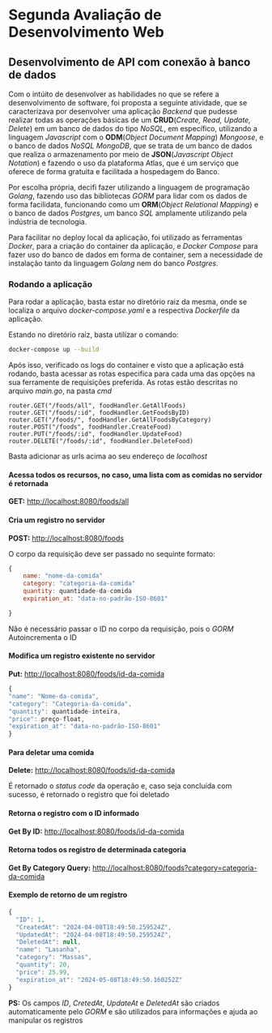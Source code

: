 # Segunda Avaliação de Desenvolvimento Web

## Desenvolvimento de API com conexão à banco de dados

Com o intúito de desenvolver as habilidades no que se refere a desenvolvimento de software, foi proposta a seguinte atividade, que se caracterizava por desenvolver uma aplicação _Backend_ que pudesse realizar todas as operações básicas de um __CRUD__(_Create, Read, Update, Delete_) em um banco de dados do tipo _NoSQL_, em específico, utilizando a linguagem _Javascript_ com o __ODM__(_Object Document Mapping_) _Mongoose_, e o banco de dados _NoSQL_ _MongoDB_, que se trata de um banco de dados que realiza o armazenamento por meio de __JSON__(_Javascript Object Notation_) e fazendo o uso da plataforma Atlas, que é um serviço que oferece de forma gratuita e facilitada a hospedagem do Banco.

Por escolha própria, decifi fazer utilizando a linguagem de programação _Golang_, fazendo uso das bibliotecas _GORM_ para lidar com os dados de forma facilidata, funcionando como um __ORM__(_Object Relational Mapping_) e o banco de dados _Postgres_, um banco _SQL_ amplamente utilizando pela indústria de tecnologia.

Para facilitar no deploy local da aplicação, foi utilizado as ferramentas _Docker_, para a criação do container da aplicação, e _Docker Compose_ para fazer uso do banco de dados em forma de container, sem a necessidade de instalação tanto da linguagem _Golang_ nem do banco _Postgres_.

### Rodando a aplicação

Para rodar a aplicação, basta estar no diretório raiz da mesma, onde se localiza o arquivo _docker-compose.yaml_ e a respectiva _Dockerfile_ da aplicação.

Estando no diretório raiz, basta utilizar o comando:

```bash
docker-compose up --build
```

Após isso, verificado os logs do container e visto que a aplicação está rodando, basta acessar as rotas especifica para cada uma das opções na sua ferramente de requisições preferida. As rotas estão descritas no arquivo _main.go_, na pasta _cmd_

```golang
router.GET("/foods/all", foodHandler.GetAllFoods)
router.GET("/foods/:id", foodHandler.GetFoodsByID)
router.GET("/foods/", foodHandler.GetAllFoodsByCategory)
router.POST("/foods", foodHandler.CreateFood)
router.PUT("/foods/:id", foodHandler.UpdateFood)
router.DELETE("/foods/:id", foodHandler.DeleteFood)
```

Basta adicionar as urls acima ao seu endereço de _localhost_

#### Acessa todos os recursos, no caso, uma lista com as comidas no servidor é retornada

__GET:__ <http://localhost:8080/foods/all>

#### Cria um registro no servidor

__POST:__ <http://localhost:8080/foods>

O corpo da requisição deve ser passado no sequinte formato:

```javascript
{
    name: "nome-da-comida"
    category: "categoria-da-comida"
    quantity: quantidade-da-comida
    expiration_at: "data-no-padrão-ISO-8601"

}
```

Não é necessário passar o ID no corpo da requisição, pois o _GORM_ Autoincrementa o ID

#### Modifica um registro existente no servidor

__Put:__ <http://localhost:8080/foods/id-da-comida>

```javascript
{  
"name": "Nome-da-comida",
"category": "Categoria-da-comida",
"quantity": quantidade-inteira,
"price": preço-float,
"expiration_at": "data-no-padrão-ISO-8601"
}
```

#### Para deletar uma comida

__Delete:__ <http://localhost:8080/foods/id-da-comida>

É retornado o _status code_ da operação e, caso seja concluída com sucesso, é retornado o registro que foi deletado

#### Retorna o registro com o ID informado

__Get By ID:__ <http://localhost:8080/foods/id-da-comida>

#### Retorna todos os registro de determinada categoria

__Get By Category Query:__ <http://localhost:8080/foods?category=categoria-da-comida>

#### Exemplo de retorno de um registro

```javascript
{
  "ID": 1,
  "CreatedAt": "2024-04-08T18:49:50.259524Z",
  "UpdatedAt": "2024-04-08T18:49:50.259524Z",
  "DeletedAt": null,
  "name": "Lasanha",
  "category": "Massas",
  "quantity": 20,
  "price": 25.99,
  "expiration_at": "2024-05-08T18:49:50.160252Z"
}
```

__PS:__ Os campos _ID_, _CretedAt_, _UpdateAt_ e _DeletedAt_ são criados automaticamente pelo _GORM_ e são utilizados para informações e ajuda ao manipular os registros
